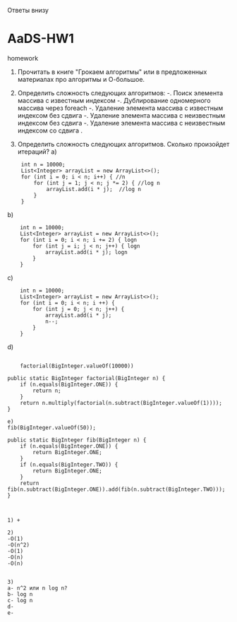 Ответы внизу

# AaDS-HW1
homework

1. Прочитать в книге "Грокаем алгоритмы" или в предложенных материалах про алгоритмы и О-большое.
2. Определить сложность следующих алгоритмов:
-. Поиск элемента массива с известным индексом 
-. Дублирование одномерного массива через foreach
-. Удаление элемента массива с известным индексом без сдвига
-. Удаление элемента массива с неизвестным индексом без сдвига
-. Удаление элемента массива с неизвестным индексом со сдвига
.

3. Определить сложность следующих алгоритмов. Сколько произойдет итераций?
a)

        int n = 10000; 
        List<Integer> arrayList = new ArrayList<>();  
        for (int i = 0; i < n; i++) { //n
            for (int j = 1; j < n; j *= 2) { //log n
                arrayList.add(i * j);  //log n
            }
        }
b)

        int n = 10000;
        List<Integer> arrayList = new ArrayList<>();
        for (int i = 0; i < n; i += 2) { logn
            for (int j = i; j < n; j++) { logn
                arrayList.add(i * j); logn
            }
        }
с)

        int n = 10000;
        List<Integer> arrayList = new ArrayList<>();
        for (int i = 0; i < n; i ++) {
            for (int j = 0; j < n; j++) {
                arrayList.add(i * j);
                n--;
            }
        }
d)
```

    factorial(BigInteger.valueOf(10000))

public static BigInteger factorial(BigInteger n) {
    if (n.equals(BigInteger.ONE)) {
        return n;
    }
    return n.multiply(factorial(n.subtract(BigInteger.valueOf(1))));
}

e)
fib(BigInteger.valueOf(50));

public static BigInteger fib(BigInteger n) {
    if (n.equals(BigInteger.ONE)) {
        return BigInteger.ONE;
    }
    if (n.equals(BigInteger.TWO)) {
        return BigInteger.ONE;
    }
    return fib(n.subtract(BigInteger.ONE)).add(fib(n.subtract(BigInteger.TWO)));
}



1) + 

2)
-O(1)
-O(n^2)
-O(1)
-O(n)
-O(n)


3)
a- n^2 или n log n?
b- log n
c- log n
d-
e-
